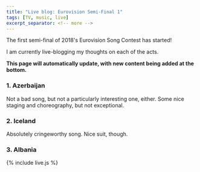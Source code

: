 ```yaml
---
title: "Live blog: Eurovision Semi-Final 1"
tags: [TV, music, live]
excerpt_separator: <!-- more -->
---
```


The first semi-final of 2018's Eurovision Song Contest has started!

I am currently live-blogging my thoughts on each of the acts.

<!-- more -->

**This page will automatically update, with new content being added at the bottom.**

### 1. Azerbaijan

Not a bad song, but not a particularly interesting one, either. Some nice staging and choreography, but not exceptional.

### 2. Iceland

Absolutely cringeworthy song. Nice suit, though.

### 3. Albania

<!--
### 4. Belgium

### 5. Czech Republic

### 6. Lithuania

### 7. Israel

### 8. Belarus

### 9. Estonia

### 10. Bulgaria

### 11. F.Y.R. Macedonia

### 12. Croatia

### 13. Austria

### 14. Greece

### 15. Finland

### 16. Armenia

### 17. Switzerland

### 18. Ireland

### 19. Cyprus
-->

{% include live.js %}
